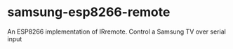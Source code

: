 # samsung-esp8266-remote
An ESP8266 implementation of IRremote. Control a Samsung TV over serial input
